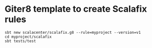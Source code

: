 # Giter8 template to create Scalafix rules

```
sbt new scalacenter/scalafix.g8 --rule=myproject --version=v1
cd myproject/scalafix
sbt tests/test
```
